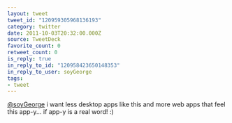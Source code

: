 ```yaml
---
layout: tweet
tweet_id: "120959305968136193"
category: twitter
date: 2011-10-03T20:32:00.000Z
source: TweetDeck
favorite_count: 0
retweet_count: 0
is_reply: true
in_reply_to_id: "120958423650148353"
in_reply_to_user: soyGeorge
tags:
- tweet
---
```


[@soyGeorge](https://twitter.com/@soyGeorge) i want less desktop apps like this and more web apps that feel this app-y... if app-y is a real word! :)
